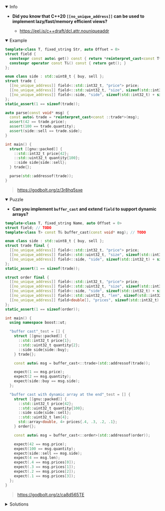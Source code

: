 <details open><summary>Info</summary><p>

* **Did you know that C++20 `[[no_unique_address]]` can be used to implement lazy/fast/memory efficient views?**

  * https://eel.is/c++draft/dcl.attr.nouniqueaddr

</p></details><details open><summary>Example</summary><p>

```cpp
template<class T, fixed_string Str, auto Offset = 0>
struct field {
  constexpr const auto& get() const { return *reinterpret_cast<const T*>(reinterpret_cast<const char*>(this) + Offset); }
  constexpr operator const T&() const { return get(); }
};

enum class side : std::uint8_t { buy, sell };
struct trade {
  [[no_unique_address]] field<::std::int32_t, "price"> price;
  [[no_unique_address]] field<::std::uint32_t, "size", sizeof(std::int32_t)> quantity;
  [[no_unique_address]] field<::side, "side", sizeof(std::int32_t) + sizeof(std::uint32_t)> side;
};
static_assert(1 == sizeof(trade));

auto parse(const void* msg) {
  const auto& trade = *reinterpret_cast<const ::trade*>(msg);
  assert(42 == trade.price);
  assert(100 == trade.quantity);
  assert(side::sell == trade.side);
}

int main() {
  struct [[gnu::packed]] {
    ::std::int32_t price{42};
    ::std::uint32_t quantity{100};
    ::side side{side::sell};
  } trade{};

  parse(std::addressof(trade));
}
```

> https://godbolt.org/z/3r8hq5sxe

</p></details><details open><summary>Puzzle</summary><p>

* **Can you implement `buffer_cast` and extend `field` to support dynamic arrays?**

```cpp
template<class T, fixed_string Name, auto Offset = 0>
struct field; // TODO
template<class T> const T& buffer_cast(const void* msg); // TODO

enum class side : std::uint8_t { buy, sell };
struct trade final {
  [[no_unique_address]] field<::std::int32_t, "price"> price;
  [[no_unique_address]] field<::std::uint32_t, "size", sizeof(std::int32_t)> quantity;
  [[no_unique_address]] field<::side, "side", sizeof(std::int32_t) + sizeof(std::uint32_t)> side;
};
static_assert(1 == sizeof(trade));

struct order final {
  [[no_unique_address]] field<::std::int32_t, "price"> price;
  [[no_unique_address]] field<::std::uint32_t, "size", sizeof(std::int32_t)> quantity;
  [[no_unique_address]] field<::side, "side", sizeof(std::int32_t) + sizeof(std::uint32_t)> side;
  [[no_unique_address]] field<::std::uint32_t, "len", sizeof(std::int32_t) + sizeof(std::uint32_t) + sizeof(::side)> len;
  [[no_unique_address]] field<double[], "prices", sizeof(std::int32_t) + sizeof(std::uint32_t) + sizeof(::side) + sizeof(::std::uint32_t)> prices;
};
static_assert(1 == sizeof(order));

int main() {
  using namespace boost::ut;

  "buffer cast"_test = [] {
    struct [[gnu::packed]] {
      ::std::int32_t price{1};
      ::std::uint32_t quantity{2};
      ::side side{side::buy};
    } trade{};

    const auto& msg = buffer_cast<::trade>(std::addressof(trade));

    expect(1 == msg.price);
    expect(2 == msg.quantity);
    expect(side::buy == msg.side);
  };

  "buffer cast with dynamic array at the end"_test = [] {
    struct [[gnu::packed]] {
      ::std::int32_t price{42};
      ::std::uint32_t quantity{100};
      ::side side{side::sell};
      ::std::uint32_t len{4};
      std::array<double, 4> prices{.4, .3, .2, .1};
    } order{};

    const auto& msg = buffer_cast<::order>(std::addressof(order));

    expect(42 == msg.price);
    expect(100 == msg.quantity);
    expect(side::sell == msg.side);
    expect(4 == msg.len);
    expect(.4 == msg.prices[0]);
    expect(.3 == msg.prices[1]);
    expect(.2 == msg.prices[2]);
    expect(.1 == msg.prices[3]);
  };
}
```

> https://godbolt.org/z/ca8d565TE

</p></details><details><summary>Solutions</summary><p>
